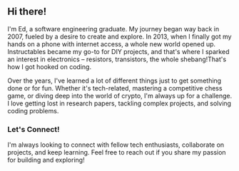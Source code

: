 ## Hi there!

I'm Ed, a software engineering graduate. My journey began way back in 2007, fueled by a desire to create and explore. In 2013, when I finally got my hands on a phone with internet access, a whole new world opened up. Instructables became my go-to for DIY projects, and that's where I sparked an interest in electronics – resistors, transistors, the whole shebang!That's how I got hooked on coding.

Over the years, I've learned a lot of different things just to get something done or for fun. Whether it's tech-related, mastering a competitive chess game, or diving deep into the world of crypto, I'm always up for a challenge. I love getting lost in research papers, tackling complex projects, and solving coding problems.

### Let's Connect!

I'm always looking to connect with fellow tech enthusiasts, collaborate on projects, and keep learning. Feel free to reach out if you share my passion for building and exploring!
